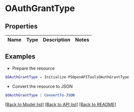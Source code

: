 # OAuthGrantType
## Properties

Name | Type | Description | Notes
------------ | ------------- | ------------- | -------------

## Examples

- Prepare the resource
```powershell
$OAuthGrantType = Initialize-PSOpenAPIToolsOAuthGrantType 
```

- Convert the resource to JSON
```powershell
$OAuthGrantType | ConvertTo-JSON
```

[[Back to Model list]](../README.md#documentation-for-models) [[Back to API list]](../README.md#documentation-for-api-endpoints) [[Back to README]](../README.md)


